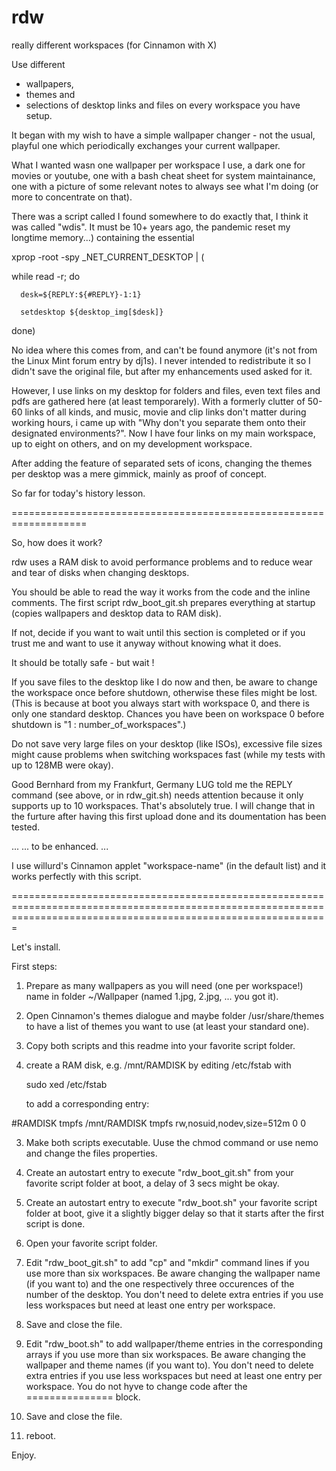 # rdw
really different workspaces (for Cinnamon with X)

Use different
- wallpapers,
- themes and
- selections of desktop links and files
on every workspace you have setup.

It began with my wish to have a simple wallpaper changer -
not the usual, playful one which periodically exchanges your current wallpaper.

What I wanted wasn one wallpaper per workspace I use, a dark one for movies or youtube,
one with a bash cheat sheet for system maintainance, one with a picture of some relevant notes
to always see what I'm doing (or more to concentrate on that).

There was a script called I found somewhere to do exactly that, I think it was called "wdis".
It must be 10+ years ago, the pandemic reset my longtime memory...) containing the essential 

xprop -root -spy _NET_CURRENT_DESKTOP | (

   while read -r; do
   
      desk=${REPLY:${#REPLY}-1:1}
      
      setdesktop ${desktop_img[$desk]}

   done)

No idea where this comes from, and can't be found anymore (it's not from the Linux Mint forum entry by dj1s).
I never intended to redistribute it so I didn't save the original file, but after my enhancements used asked for it.


However, I use links on my desktop for folders and files, even text files and pdfs are gathered here (at least temporarely).
With a formerly clutter of 50-60 links of all kinds, and music, movie and clip links don't matter during working hours,
i came up with "Why don't you separate them onto their designated environments?".
Now I have four links on my main workspace, up to eight on others, and on my development workspace.

After adding the feature of separated sets of icons, changing the themes per desktop was a mere gimmick, mainly as proof of concept.

So far for today's history lesson.


===================================================================


 So, how does it work?

 
 rdw uses a RAM disk to avoid performance problems and to reduce wear and tear of disks when changing desktops.
 
 You should be able to read the way it works from the code and the inline comments. The first script rdw_boot_git.sh
 prepares everything at startup (copies wallpapers and desktop data to RAM disk).

 If not, decide if you want to wait until this  section is completed or if you trust me and want to use it anyway
 without knowing what it does.

 It should be totally safe - but wait !

   If you save files to the desktop like I do now and then,
    be aware to change the workspace once before shutdown,
    otherwise these files might be lost.
    (This is because at boot you always start with workspace 0,
     and there is only one standard desktop. Chances you have been
     on workspace 0 before shutdown is "1 : number_of_workspaces".)

 Do not save very large files on your desktop (like ISOs), excessive 
 file sizes might cause problems when switching workspaces fast
 (while my tests with up to 128MB were okay).

 Good Bernhard from my Frankfurt, Germany LUG told me the REPLY command (see above, or in rdw_git.sh) needs attention because it only supports up to 10 workspaces.
 That's absolutely true. I will change that in the furture after having this first upload done and its doumentation has been tested.
 
 ...
 ... to be enhanced.
 ...

 I use willurd's Cinnamon applet "workspace-name" (in the default list) and it works perfectly with this script.

===================================================================================================================================================================



Let's install.


First steps:

1. Prepare as many wallpapers as you will need (one per workspace!) name in folder ~/Wallpaper (named 1.jpg, 2.jpg, ... you got it).

2. Open Cinnamon's themes dialogue and maybe folder /usr/share/themes to have a list of themes you want to use (at least your standard one).

3. Copy both scripts and this readme into your favorite script folder.

4. create a RAM disk, e.g. /mnt/RAMDISK by editing /etc/fstab with

   sudo xed /etc/fstab

   to add a corresponding entry:

#RAMDISK
tmpfs                                       /mnt/RAMDISK    tmpfs  rw,nosuid,nodev,size=512m   0  0

3. Make both scripts executable. Uuse the chmod command or use nemo and change the files properties.

4. Create an autostart entry to execute "rdw_boot_git.sh" from your favorite script folder at boot, a delay of 3 secs might be okay.

5. Create an autostart entry to execute "rdw_boot.sh" your favorite script folder at boot, give it a slightly bigger delay so that it starts after the first script is done.

6. Open your favorite script folder.

7. Edit "rdw_boot_git.sh" to add "cp" and "mkdir" command lines if you use more than six workspaces. Be aware changing the wallpaper name (if you want to) and the one respectively three occurences of the number of the desktop. You don't need to delete extra entries if you use less workspaces but need at least one entry per workspace.

8. Save and close the file.

9. Edit "rdw_boot.sh" to add wallpaper/theme entries in the corresponding arrays if you use more than six workspaces. Be aware changing the wallpaper and theme names (if you want to). You don't need to delete extra entries if you use less workspaces but need at least one entry per workspace. You do not hyve to change code after the =============== block.

10. Save and close the file.

11. reboot.

Enjoy.
